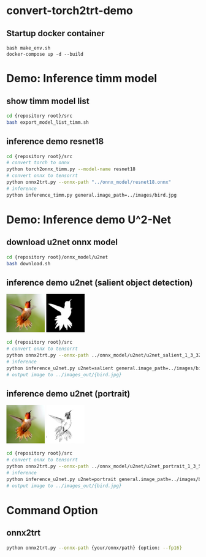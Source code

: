 # convert-torch2trt-demo

## Startup docker container
```
bash make_env.sh
docker-compose up -d --build 
```

# Demo: Inference timm model
## show timm model list 
```bash
cd {repository root}/src
bash export_model_list_timm.sh
```
## inference demo resnet18
```bash
cd {repository root}/src
# convert torch to onnx
python torch2onnx_timm.py --model-name resnet18
# convert onnx to tensorrt
python onnx2trt.py --onnx-path "../onnx_model/resnet18.onnx"
# inference
python inference_timm.py general.image_path=../images/bird.jpg
```
# Demo: Inference demo U^2-Net
## download u2net onnx model
```bash
cd {repository root}/onnx_model/u2net
bash download.sh
```

## inference demo u2net (salient object detection)
<img src="./images/bird.jpg" width="100">
<img src="./images/bird_salient.jpg" width="100">

```bash
cd {repository root}/src
# convert onnx to tensorrt
python onnx2trt.py --onnx-path ../onnx_model/u2net/u2net_salient_1_3_320_320.onnx
# inference
python inference_u2net.py u2net=salient general.image_path=../images/bird.jpg
# output image to ../images_out/{bird.jpg}
```

## inference demo u2net (portrait)
<img src="./images/bird.jpg" width="100">
<img src="./images/bird_portrait.jpg" width="100">

```bash
cd {repository root}/src
# convert onnx to tensorrt
python onnx2trt.py --onnx-path ../onnx_model/u2net/u2net_portrait_1_3_512_512.onnx
# inference
python inference_u2net.py u2net=portrait general.image_path=../images/bird.jpg
# output image to ../images_out/{bird.jpg}
```

# Command Option
## onnx2trt
```bash
python onnx2trt.py --onnx-path {your/onnx/path} {option: --fp16}
```
